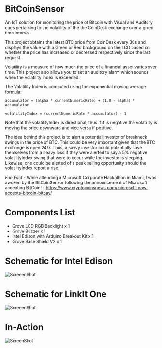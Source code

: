 BitCoinSensor
=============

An IoT solution for monitoring the price of Bitcoin with Visual and Auditory cues pertaining to the volatility of the the CoinDesk exchange over a given time interval.     

This project obtains the latest BTC price from CoinDesk every 30s and displays the value with a Green or Red background on the LCD based on whether the price has increased or decreased respectively since the last request.

Volatility is a measure of how much the price of a financial asset varies over time. This project also allows you to set an auditory alarm which sounds when the volatility index is exceeded. 

The Volatility Index is computed using the exponential moving average formula:

`accumulator = (alpha * currentNumericRate) + (1.0 - alpha) * accumulator`

`volatilityIndex = (currentNumericRate / accumulator) - 1`

Note that the volatilityIndex is directional, thus if it is negative the volatility is moving the price downward and vice versa if positive.  

The idea behind this project is to alert a potential investor of breakneck swings in the price of BTC.  This could be very important given that the BTC exchange is open 24/7.  Thus, a savvy investor could potentially save themselves from a heavy loss if they were alerted to say a 5% negative volatilityIndex swing that were to occur while the investor is sleeping.  Likewise, one could be alerted of a peak selling opportunity should the volatilityIndex report a rise.  

*Fun Fact* - While attending a Microsoft Corporate Hackathon in Miami, I was awoken by the BitCoinSensor following the announcement of Microsoft accepting BitCoin! - https://www.cryptocoinsnews.com/microsoft-now-accepts-bitcoin-bitpay/

Components List
===============
* Grove LCD RGB Backlight x 1  
* Grove Buzzer x 1  
* Intel Edison with Arduino Breakout Kit x 1  
* Grove Base Shield V2 x 1 

Schematic for Intel Edison
==========================
![ScreeenShot](http://i.imgur.com/IEt8H17.png)

Schematic for LinkIt One
========================
![ScreeenShot](http://i.imgur.com/2QD9O9c.jpg)

In-Action
=========
![ScreenShot](http://giant.gfycat.com/BlondExemplaryKoala.gif)


